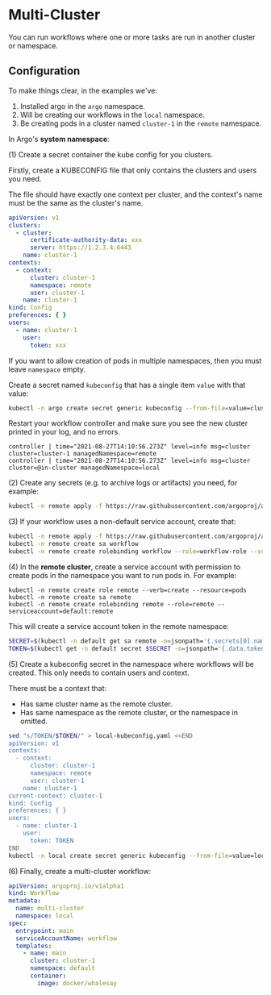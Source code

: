 # Multi-Cluster

You can run workflows where one or more tasks are run in another cluster or namespace.

## Configuration

To make things clear, in the examples we've:

1. Installed argo in the `argo` namespace.
2. Will be creating our workflows in the `local` namespace.
3. Be creating pods in a cluster named `cluster-1` in the `remote` namespace.

In Argo's **system namespace**:

(1) Create a secret container the kube config for you clusters.

Firstly, create a KUBECONFIG file that only contains the clusters and users you need.

The file should have exactly one context per cluster, and the context's name must be the same as the cluster's name.

```yaml
apiVersion: v1
clusters:
  - cluster:
      certificate-authority-data: xxx
      server: https://1.2.3.4:6443
    name: cluster-1
contexts:
  - context:
      cluster: cluster-1
      namespace: remote
      user: cluster-1
    name: cluster-1
kind: Config
preferences: { }
users:
  - name: cluster-1
    user:
      token: xxx
```

If you want to allow creation of pods in multiple namespaces, then you must leave `namespace` empty.

Create a secret named `kubeconfig` that has a single item `value` with that value:

```bash
kubectl -n argo create secret generic kubeconfig --from-file=value=cluster-1-kubeconfig.yaml
```

Restart your workflow controller and make sure you see the new cluster printed in your log, and no errors.

```
controller | time="2021-08-27T14:10:56.273Z" level=info msg=cluster cluster=cluster-1 managedNamespace=remote
controller | time="2021-08-27T14:10:56.273Z" level=info msg=cluster cluster=@in-cluster managedNamespace=local
```

(2) Create any secrets (e.g. to archive logs or artifacts) you need, for example:

```bash
kubectl -n remote apply -f https://raw.githubusercontent.com/argoproj/argo-workflows/master/manifests/quick-start/base/minio/my-minio-cred-secret.yaml
```

(3) If your workflow uses a non-default service account, create that:

```bash
kubectl -n remote apply -f https://raw.githubusercontent.com/argoproj/argo-workflows/master/manifests/quick-start/base/workflow-role.yaml
kubectl -n remote create sa workflow
kubectl -n remote create rolebinding workflow --role=workflow-role --serviceaccount=remote:workflow
```

(4) In the **remote cluster**, create a service account with permission to create pods in the namespace you want to run
pods in. For example:

```
kubectl -n remote create role remote --verb=create --resource=pods 
kubectl -n remote create sa remote
kubectl -n remote create rolebinding remote --role=remote --serviceaccount=default:remote
```

This will create a service account token in the remote namespace:

```bash
SECRET=$(kubectl -n default get sa remote -o=jsonpath='{.secrets[0].name}')
TOKEN=$(kubectl get -n default secret $SECRET -o=jsonpath='{.data.token}' | base64 --decode)
```

(5) Create a kubeconfig secret in the namespace where workflows will be created. This only needs to contain users and
context.

There must be a context that:

* Has same cluster name as the remote cluster.
* Has same namespace as the remote cluster, or the namespace in omitted.

```bash
sed "s/TOKEN/$TOKEN/" > local-kubeconfig.yaml <<END
apiVersion: v1
contexts:
  - context:
      cluster: cluster-1
      namespace: remote
      user: cluster-1
    name: cluster-1
current-context: cluster-1
kind: Config
preferences: { }
users:
  - name: cluster-1
    user:
      token: TOKEN
END
kubectl -n local create secret generic kubeconfig --from-file=value=local-kubeconfig.yaml
```

(6) Finally, create a multi-cluster workflow:

```yaml
apiVersion: argoproj.io/v1alpha1
kind: Workflow
metadata:
  name: multi-cluster
  namespace: local
spec:
  entrypoint: main
  serviceAccountName: workflow
  templates:
    - name: main
      cluster: cluster-1
      namespace: default
      container:
        image: docker/whalesay
```
